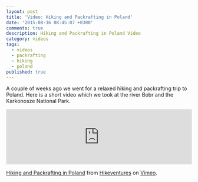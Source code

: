 ```yaml
---
layout: post
title: 'Video: Hiking and Packrafting in Poland'
date: '2015-08-16 08:45:07 +0300'
comments: true
description: Hiking and Packrafting in Poland Video
category: videos
tags:
  - videos
  - packrafting
  - hiking
  - poland
published: true
---
```

A couple of weeks ago we went for a relaxed hiking and packrafting trip to Poland. Here is a short video which we took at the river Bobr and the Karkonosze National Park.

<iframe src="https://player.vimeo.com/video/136414199" width="100%" frameborder="0" webkitallowfullscreen mozallowfullscreen allowfullscreen></iframe> <p><a href="https://vimeo.com/136414199">Hiking and Packrafting in Poland</a> from <a href="https://vimeo.com/user15105973">Hikeventures</a> on <a href="https://vimeo.com">Vimeo</a>.</p>
